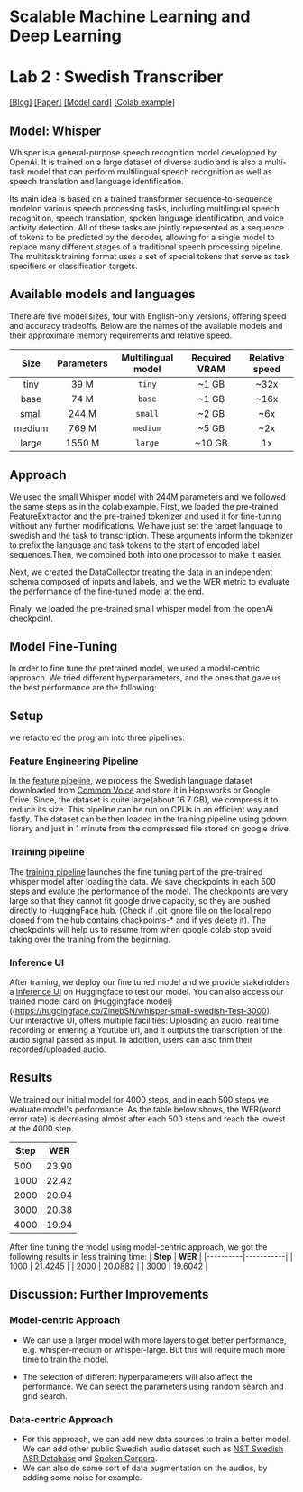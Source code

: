 # Scalable Machine Learning and Deep Learning
# Lab 2 : Swedish Transcriber
[[Blog]](https://openai.com/blog/whisper)
[[Paper]](https://cdn.openai.com/papers/whisper.pdf)
[[Model card]](model-card.md)
[[Colab example]](https://colab.research.google.com/github/openai/whisper/blob/master/notebooks/LibriSpeech.ipynb)

## Model: Whisper

Whisper is a general-purpose speech recognition model developped by OpenAi. It is trained on a large dataset of diverse audio and is also a multi-task model that can perform multilingual speech recognition as well as speech translation and language identification.

Its main idea is based on a trained transformer sequence-to-sequence modelon various speech processing tasks, including multilingual speech recognition, speech translation, spoken language identification, and voice activity detection. All of these tasks are jointly represented as a sequence of tokens to be predicted by the decoder, allowing for a single model to replace many different stages of a traditional speech processing pipeline. The multitask training format uses a set of special tokens that serve as task specifiers or classification targets.

## Available models and languages

There are five model sizes, four with English-only versions, offering speed and accuracy tradeoffs. Below are the names of the available models and their approximate memory requirements and relative speed. 


|  Size  | Parameters | Multilingual model | Required VRAM | Relative speed |
|:------:|:----------:|:------------------:|:-------------:|:--------------:|
|  tiny  |    39 M    |       `tiny`       |     ~1 GB     |      ~32x      |
|  base  |    74 M    |       `base`       |     ~1 GB     |      ~16x      |
| small  |   244 M    |      `small`       |     ~2 GB     |      ~6x       |
| medium |   769 M    |      `medium`      |     ~5 GB     |      ~2x       |
| large  |   1550 M   |      `large`       |    ~10 GB     |       1x       |

## Approach


We used the small Whisper model with 244M parameters and we followed the same steps as in the colab example.
First, we loaded the pre-trained FeatureExtractor and the pre-trained tokenizer and used it for fine-tuning without any further modifications. We have just set the target language to swedish and the task to transcription. These arguments inform the tokenizer to prefix the language and task tokens to the start of encoded label sequences.Then, we combined both into one processor to make it easier. 

Next, we created the DataCollector treating the data in an independent schema composed of inputs and labels, and we the WER metric to evaluate the performance of the fine-tuned model at the end.

Finaly, we loaded the pre-trained small whisper model from the openAi checkpoint.


## Model Fine-Tuning
In order to fine tune the pretrained model, we used a modal-centric approach. We tried different hyperparameters, and the ones that gave us the best performance are the following:




## Setup
we refactored the program into three pipelines:

### Feature Engineering Pipeline 
In the [feature pipeline](https://github.com/avatar46/ID2223_lab2/blob/main/Features_Engineering.ipynb), we process the Swedish language dataset downloaded from [Common Voice](https://huggingface.co/datasets/mozilla-foundation/common_voice_11_0) and store it in Hopsworks or Google Drive. Since, the dataset is quite large(about 16.7 GB), we compress it to reduce its size. This pipeline can be run on CPUs in an efficient way and fastly. The dataset can be then loaded in the training pipeline using gdown library and just in 1 minute from the compressed file stored on google drive.  

### Training pipeline 
The [training pipeline](https://github.com/avatar46/ID2223_lab2/blob/main/Swedish_fine_tune_whisper_Transcriber.ipynb) launches the fine tuning part of the pre-trained whisper model after loading the data. We save checkpoints in each 500 steps and evalute the performance of the model. The checkpoints are very large so that they cannot fit google drive capacity, so they are pushed directly to HuggingFace hub. (Check if .git ignore file on the local repo cloned from the hub contains chackpoints-* and if yes delete it). The checkpoints will help us to resume from when google colab stop avoid taking over the training from the beginning. 

### Inference UI 
After training, we deploy our fine tuned model and we provide stakeholders a [inference UI](https://huggingface.co/spaces/ZinebSN/Transcriber) on Huggingface to test our model. You can also access our trained model card on [Huggingface model]((https://huggingface.co/ZinebSN/whisper-small-swedish-Test-3000).  
Our interactive UI, offers multiple facilities: Uploading an audio, real time recording or entering a Youtube url, and it outputs the transcription of the audio signal passed as input. In addition, users can also trim their recorded/uploaded audio.

## Results
We trained our initial model for 4000 steps, and in each 500 steps we evaluate model's performance. As the table below shows, the WER(word error rate) is decreasing almost after each 500 steps and reach the lowest at the 4000 step.

| **Step** | **WER** |
|----------|---------|
| 500      | 23.90   |
| 1000     | 22.42   |
| 2000     | 20.94   |
| 3000     | 20.38   |
| 4000     | 19.94   |

After fine tuning the model using model-centric approach, we got the following results in less training time:
| **Step** |  **WER**  |
|----------|-----------|
| 1000     | 21.4245   |
| 2000     | 20.0882   |
| 3000     | 19.6042   |

## Discussion: Further Improvements

### Model-centric Approach
* We can use a larger model with more layers to get better performance, e.g. whisper-medium or whisper-large. But this will require much more time to train the model.

* The selection of different hyperparameters will also affect the performance. We can select the parameters using random search and grid search.

### Data-centric Approach
* For this approach, we can add new data sources to train a better model. We can add other public Swedish audio dataset such as [NST Swedish ASR Database](https://www.nb.no/sprakbanken/en/resource-catalogue/oai-nb-no-sbr-56/) and [Spoken Corpora](https://www.clarin.eu/resource-families/spoken-corpora).
* We can also do some sort of data augmentation on the audios, by adding some noise for example.
